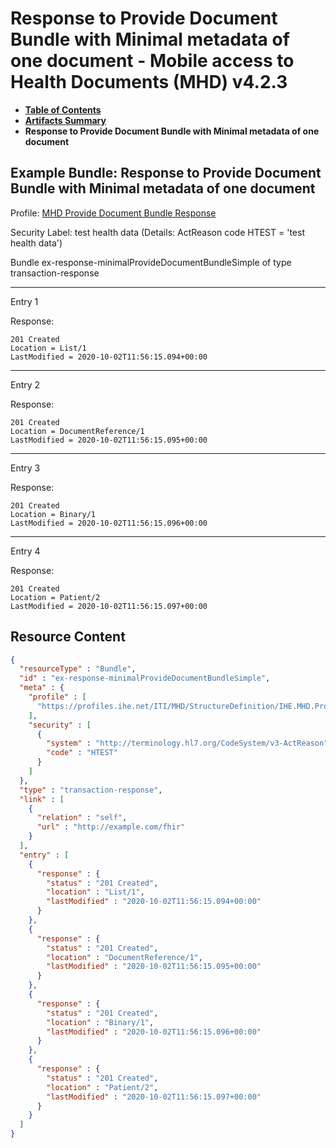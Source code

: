 # Response to Provide Document Bundle with Minimal metadata of one document - Mobile access to Health Documents (MHD) v4.2.3

* [**Table of Contents**](toc.md)
* [**Artifacts Summary**](artifacts.md)
* **Response to Provide Document Bundle with Minimal metadata of one document**

## Example Bundle: Response to Provide Document Bundle with Minimal metadata of one document

Profile: [MHD Provide Document Bundle Response](StructureDefinition-IHE.MHD.ProvideDocumentBundleResponse.md)

Security Label: test health data (Details: ActReason code HTEST = 'test health data')

Bundle ex-response-minimalProvideDocumentBundleSimple of type transaction-response

-------

Entry 1

Response:

```
201 Created
Location = List/1
LastModified = 2020-10-02T11:56:15.094+00:00

```

-------

Entry 2

Response:

```
201 Created
Location = DocumentReference/1
LastModified = 2020-10-02T11:56:15.095+00:00

```

-------

Entry 3

Response:

```
201 Created
Location = Binary/1
LastModified = 2020-10-02T11:56:15.096+00:00

```

-------

Entry 4

Response:

```
201 Created
Location = Patient/2
LastModified = 2020-10-02T11:56:15.097+00:00

```



## Resource Content

```json
{
  "resourceType" : "Bundle",
  "id" : "ex-response-minimalProvideDocumentBundleSimple",
  "meta" : {
    "profile" : [
      "https://profiles.ihe.net/ITI/MHD/StructureDefinition/IHE.MHD.ProvideDocumentBundleResponse"
    ],
    "security" : [
      {
        "system" : "http://terminology.hl7.org/CodeSystem/v3-ActReason",
        "code" : "HTEST"
      }
    ]
  },
  "type" : "transaction-response",
  "link" : [
    {
      "relation" : "self",
      "url" : "http://example.com/fhir"
    }
  ],
  "entry" : [
    {
      "response" : {
        "status" : "201 Created",
        "location" : "List/1",
        "lastModified" : "2020-10-02T11:56:15.094+00:00"
      }
    },
    {
      "response" : {
        "status" : "201 Created",
        "location" : "DocumentReference/1",
        "lastModified" : "2020-10-02T11:56:15.095+00:00"
      }
    },
    {
      "response" : {
        "status" : "201 Created",
        "location" : "Binary/1",
        "lastModified" : "2020-10-02T11:56:15.096+00:00"
      }
    },
    {
      "response" : {
        "status" : "201 Created",
        "location" : "Patient/2",
        "lastModified" : "2020-10-02T11:56:15.097+00:00"
      }
    }
  ]
}

```
